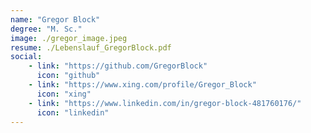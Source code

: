 ```yaml
---
name: "Gregor Block"
degree: "M. Sc."
image: ./gregor_image.jpeg
resume: ./Lebenslauf_GregorBlock.pdf
social:
    - link: "https://github.com/GregorBlock"
      icon: "github"
    - link: "https://www.xing.com/profile/Gregor_Block"
      icon: "xing"
    - link: "https://www.linkedin.com/in/gregor-block-481760176/"
      icon: "linkedin"
---
```

